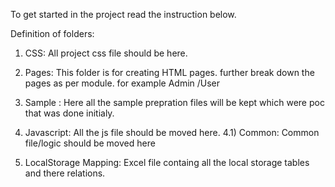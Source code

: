 To get started in the project read the instruction below.

Definition of folders:

1. CSS: All  project css file should be here.
2. Pages: This folder is for creating HTML pages. further break down the pages as per module. for example Admin /User
3. Sample : Here all the sample prepration files will be kept which were poc that was done initialy.
4. Javascript: All the js file should be moved here.
  4.1) Common: Common file/logic should be moved here

5. LocalStorage Mapping: Excel file containg all the local storage tables and there relations.
